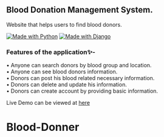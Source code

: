 ## Blood Donation Management System.

Website that helps users to find blood donors. 

[![Made with Python](https://img.shields.io/badge/Made%20with-Python-1f425f.svg)](https://www.python.org/)
[![Made with Django](https://img.shields.io/badge/Made%20with-Django-1f425f.svg)](https://www.python.org/)

### Features of the application✨-

• Anyone can search donors by blood group and location. <br>
• Anyone can see blood donors information.<br>
• Donors can post his blood related necessary information.<br>
• Donors can delete and update his information. <br>
• Donors can create account by providing basic information. <br>


Live Demo can be viewed at [here](https://blood-donation-g9q2.onrender.com/)

# Blood-Donner
